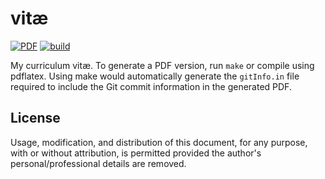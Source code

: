 # vitæ

[![PDF](https://shields.io/badge/PDF-master-informational)](https://raw.githubusercontent.com/manu-mannattil/vitae/build/vitae.pdf)
[![build](https://github.com/manu-mannattil/vitae/actions/workflows/build.yml/badge.svg)](https://github.com/manu-mannattil/vitae/actions/workflows/build.yml)

My curriculum vitæ.  To generate a PDF version, run `make` or compile
using pdflatex.  Using make would automatically generate the
`gitInfo.in` file required to include the Git commit information in the
generated PDF.

## License

Usage, modification, and distribution of this document, for any purpose,
with or without attribution, is permitted provided the author's
personal/professional details are removed.

[1]: https://www.ctan.org/pkg/gitinfo2
